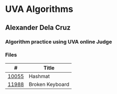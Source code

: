 # UVA Algorithms 

## Alexander Dela Cruz 

### Algorithm practice using UVA online Judge 

### Files 

|   #   | Title           |
| :---: | --------------- |
| [10055](https://github.com/UselessFuwu/4883-Prog-Tech/tree/main/UVA%20Online%20Judge/10055%20-%20Hashmat%20The%20Brave%20Warrior) | Hashmat  |
| [11988](https://github.com/UselessFuwu/4883-Prog-Tech/tree/main/Assignments/UVA%20Algorithms/11988%20-%20Broken%20Keyboard) | Broken Keyboard |
